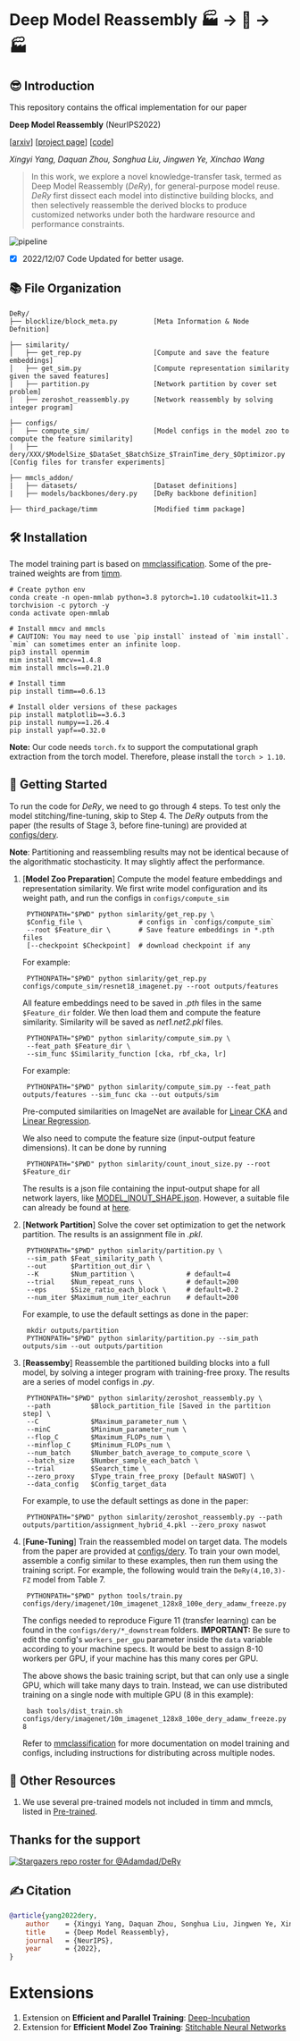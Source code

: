 # Deep Model Reassembly  🏭 -> 🧱 -> 🏭
## 😎 Introduction
This repository contains the offical implementation for our paper

**Deep Model Reassembly** (NeurIPS2022)

[[arxiv](https://arxiv.org/abs/2210.17409)] [[project page](https://adamdad.github.io/dery/)]
 [[code](https://github.com/Adamdad/DeRy)]

*Xingyi Yang, Daquan Zhou, Songhua Liu, Jingwen Ye, Xinchao Wang*

> In this work, we explore a novel knowledge-transfer task, termed as Deep Model Reassembly (*DeRy*), for general-purpose model reuse. *DeRy* first dissect each model into distinctive building blocks, and then selectively reassemble the derived blocks to produce customized networks under both the hardware resource and performance constraints.

![pipeline](assets/pipeline.png)

- [x] 2022/12/07 Code Updated for better usage.

## 📚 File Organization

```
DeRy/
├── blocklize/block_meta.py         [Meta Information & Node Defnition]

├── similarity/
│   ├── get_rep.py                  [Compute and save the feature embeddings]
│   ├── get_sim.py                  [Compute representation similarity given the saved features]
|   ├── partition.py                [Network partition by cover set problem]
|   ├── zeroshot_reassembly.py      [Network reassembly by solving integer program]

├── configs/
|   ├── compute_sim/                [Model configs in the model zoo to compute the feature similarity]
|   ├── dery/XXX/$ModelSize_$DataSet_$BatchSize_$TrainTime_dery_$Optimizor.py   [Config files for transfer experiments]

├── mmcls_addon/
|   ├── datasets/                   [Dataset definitions]
|   ├── models/backbones/dery.py    [DeRy backbone definition]

├── third_package/timm              [Modified timm package]
```
    

## 🛠 Installation
The model training part is based on [mmclassification](https://github.com/open-mmlab/mmclassification). Some of the pre-trained weights are from [timm](https://github.com/rwightman/pytorch-image-models/tree/master/timm).

    # Create python env
    conda create -n open-mmlab python=3.8 pytorch=1.10 cudatoolkit=11.3 torchvision -c pytorch -y
    conda activate open-mmlab

    # Install mmcv and mmcls
    # CAUTION: You may need to use `pip install` instead of `mim install`. `mim` can sometimes enter an infinite loop.
    pip3 install openmim
    mim install mmcv==1.4.8
    mim install mmcls==0.21.0

    # Install timm
    pip install timm==0.6.13
    
    # Install older versions of these packages
    pip install matplotlib==3.6.3
    pip install numpy==1.26.4
    pip install yapf==0.32.0


**Note:** Our code needs `torch.fx` to support the computational graph extraction from the torch model. Therefore, please install the `torch > 1.10`.


## 🚀 Getting Started
To run the code for *DeRy*, we need to go through 4 steps. To test only the model stitching/fine-tuning, skip to Step 4.
The *DeRy* outputs from the paper (the results of Stage 3, before fine-tuning) are provided at [configs/dery](configs/dery).

**Note**: Partitioning and reassembling results may not be identical because of the algorithmatic stochasticity. It may
slightly affect the performance.


1. [**Model Zoo Preparation**] Compute the model feature embeddings and representation similarity. We first write model configuration and its weight path, and run the configs in `configs/compute_sim`
            
        PYTHONPATH="$PWD" python simlarity/get_rep.py \
        $Config_file \              # configs in `configs/compute_sim`
        --root $Feature_dir \       # Save feature embeddings in *.pth files
        [--checkpoint $Checkpoint]  # download checkpoint if any

    For example:

        PYTHONPATH="$PWD" python simlarity/get_rep.py configs/compute_sim/resnet18_imagenet.py --root outputs/features

    All feature embeddings need to be saved in *.pth* files in the same `$Feature_dir` folder. We then load them and
    compute the feature similarity. Similarity will be saved as *net1.net2.pkl* files.

        PYTHONPATH="$PWD" python simlarity/compute_sim.py \
        --feat_path $Feature_dir \
        --sim_func $Similarity_function [cka, rbf_cka, lr]

    For example:

        PYTHONPATH="$PWD" python simlarity/compute_sim.py --feat_path outputs/features --sim_func cka --out outputs/sim

    Pre-computed similarities on ImageNet are available for [Linear CKA](https://drive.google.com/drive/folders/1ebSVwZyKeHdmdOdVlFZF6P9_1PzEMs-J?usp=share_link) and [Linear Regression](https://drive.google.com/drive/folders/1rKmV3iQwETKBO3yYlsXFIxrPfAc7VRRb?usp=share_link).

    We also need to compute the feature size (input-output feature dimensions). It can be done by running

        PYTHONPATH="$PWD" python simlarity/count_inout_size.py --root $Feature_dir

    The results is a json file containing the input-output shape for all network layers, like [MODEL_INOUT_SHAPE.json](https://drive.google.com/file/d/15xDgYOu8Gs866faNHEYI0iHCJkxl-M2h/view?usp=share_link).
    However, a suitable file can already be found at [here](tools/MODEL_INOUT_SHAPE.json).

2. [**Network Partition**] Solve the cover set optimization to get the network partition. The results is an assignment file in *.pkl*.

        PYTHONPATH="$PWD" python simlarity/partition.py \
        --sim_path $Feat_similarity_path \
        --out      $Partition_out_dir \
        --K        $Num_partition \             # default=4
        --trial    $Num_repeat_runs \           # default=200
        --eps      $Size_ratio_each_block \     # default=0.2
        --num_iter $Maximum_num_iter_eachrun    # default=200

    For example, to use the default settings as done in the paper:

        mkdir outputs/partition
        PYTHONPATH="$PWD" python simlarity/partition.py --sim_path outputs/sim --out outputs/partition

3. [**Reassemby**] Reassemble the partitioned building blocks into a full model, by solving a integer program with training-free proxy. The results are a series of model configs in *.py*.

        PYTHONPATH="$PWD" python simlarity/zeroshot_reassembly.py \
        --path          $Block_partition_file [Saved in the partition step] \
        --C             $Maximum_parameter_num \
        --minC          $Minimum_parameter_num \
        --flop_C        $Maximum_FLOPs_num \
        --minflop_C     $Minimum_FLOPs_num \
        --num_batch     $Number_batch_average_to_compute_score \
        --batch_size    $Number_sample_each_batch \
        --trial         $Search_time \
        --zero_proxy    $Type_train_free_proxy [Default NASWOT] \
        --data_config   $Config_target_data

    For example, to use the default settings as done in the paper:

        PYTHONPATH="$PWD" python simlarity/zeroshot_reassembly.py --path outputs/partition/assignment_hybrid_4.pkl --zero_proxy naswot

4. [**Fune-Tuning**] Train the reassembled model on target data. The models from the paper are provided at
   [configs/dery](configs/dery). To train your own model, assemble a config similar to these examples, then run them
   using the training script. For example, the following would train the `DeRy(4,10,3)-FZ` model from Table 7.
   
        PYTHONPATH="$PWD" python tools/train.py configs/dery/imagenet/10m_imagenet_128x8_100e_dery_adamw_freeze.py
   
   The configs needed to reproduce Figure 11 (transfer learning) can be found in the `configs/dery/*_downstream` folders.
   **IMPORTANT:** Be sure to edit the config's `workers_per_gpu` parameter inside the `data` variable according to your
   machine specs. It would be best to assign 8-10 workers per GPU, if your machine has this many cores per GPU.
   
   The above shows the basic training script, but that can only use a single GPU, which will take many days to train.
   Instead, we can use distributed training on a single node with multiple GPU (8 in this example):
   
        bash tools/dist_train.sh configs/dery/imagenet/10m_imagenet_128x8_100e_dery_adamw_freeze.py 8
   
   Refer to [mmclassification](https://mmclassification.readthedocs.io/en/1.x/user_guides/train_test.html) for more
   documentation on model training and configs, including instructions for distributing across multiple nodes.

 
## 🚛 Other Resources
1. We use several pre-trained models not included in timm and mmcls, listed in [Pre-trained](assets/pre-trained.md).

## Thanks for the support
[![Stargazers repo roster for @Adamdad/DeRy](https://reporoster.com/stars/Adamdad/DeRy)](https://github.com/Adamdad/DeRy/stargazers)

## ✍ Citation

```bibtex
@article{yang2022dery,
    author    = {Xingyi Yang, Daquan Zhou, Songhua Liu, Jingwen Ye, Xinchao Wang},
    title     = {Deep Model Reassembly},
    journal   = {NeurIPS},
    year      = {2022},
}
```
# Extensions
1. Extension on **Efficient and Parallel Training**: [Deep-Incubation](https://arxiv.org/abs/2212.04129)
2. Extension for **Efficient Model Zoo Training**:  [Stitchable Neural Networks](https://arxiv.org/abs/2302.06586)

